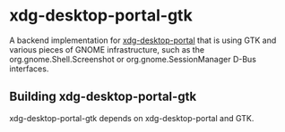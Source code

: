 # xdg-desktop-portal-gtk

A backend implementation for [xdg-desktop-portal](http://github.com/flatpak/xdg-desktop-portal)
that is using GTK and various pieces of GNOME infrastructure, such as the
org.gnome.Shell.Screenshot or org.gnome.SessionManager D-Bus interfaces.

## Building xdg-desktop-portal-gtk

xdg-desktop-portal-gtk depends on xdg-desktop-portal and GTK.
